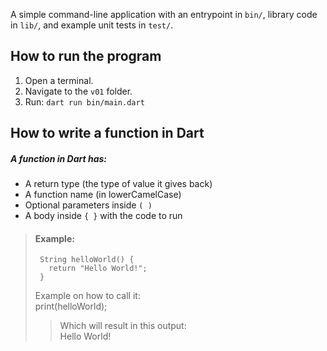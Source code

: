 A simple command-line application with an entrypoint in `bin/`, library code in `lib/`, and example unit tests in `test/`.

## How to run the program
1. Open a terminal.
2. Navigate to the `v01` folder.
3. Run:
   `dart run bin/main.dart`


## How to write a function in Dart

##### A function in Dart has:
- A return type (the type of value it gives back)
- A function name (in lowerCamelCase)
- Optional parameters inside `( )`
- A body inside `{ }` with the code to run


> #### Example:
>
>      String helloWorld() {
>        return "Hello World!";
>      }
>
> Example on how to call it:  
>         print(helloWorld);
>
>> Which will result in this output:  
>> Hello World!